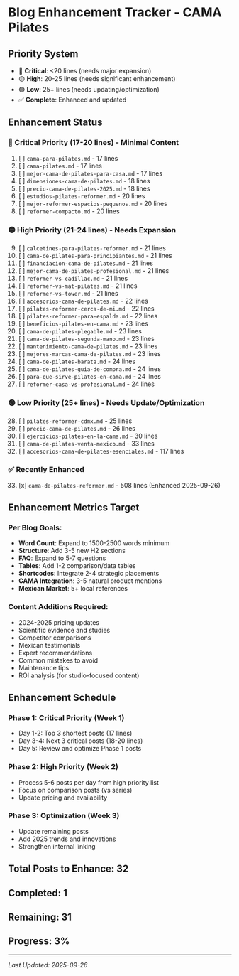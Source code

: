 # Blog Enhancement Tracker - CAMA Pilates

## Priority System
- 🔴 **Critical**: <20 lines (needs major expansion)
- 🟡 **High**: 20-25 lines (needs significant enhancement)
- 🟢 **Low**: 25+ lines (needs updating/optimization)
- ✅ **Complete**: Enhanced and updated

## Enhancement Status

### 🔴 Critical Priority (17-20 lines) - Minimal Content
1. [ ] `cama-para-pilates.md` - 17 lines
2. [ ] `cama-pilates.md` - 17 lines
3. [ ] `mejor-cama-de-pilates-para-casa.md` - 17 lines
4. [ ] `dimensiones-cama-de-pilates.md` - 18 lines
5. [ ] `precio-cama-de-pilates-2025.md` - 18 lines
6. [ ] `estudios-pilates-reformer.md` - 20 lines
7. [ ] `mejor-reformer-espacios-pequenos.md` - 20 lines
8. [ ] `reformer-compacto.md` - 20 lines

### 🟡 High Priority (21-24 lines) - Needs Expansion
9. [ ] `calcetines-para-pilates-reformer.md` - 21 lines
10. [ ] `cama-de-pilates-para-principiantes.md` - 21 lines
11. [ ] `financiacion-cama-de-pilates.md` - 21 lines
12. [ ] `mejor-cama-de-pilates-profesional.md` - 21 lines
13. [ ] `reformer-vs-cadillac.md` - 21 lines
14. [ ] `reformer-vs-mat-pilates.md` - 21 lines
15. [ ] `reformer-vs-tower.md` - 21 lines
16. [ ] `accesorios-cama-de-pilates.md` - 22 lines
17. [ ] `pilates-reformer-cerca-de-mi.md` - 22 lines
18. [ ] `pilates-reformer-para-espalda.md` - 22 lines
19. [ ] `beneficios-pilates-en-cama.md` - 23 lines
20. [ ] `cama-de-pilates-plegable.md` - 23 lines
21. [ ] `cama-de-pilates-segunda-mano.md` - 23 lines
22. [ ] `mantenimiento-cama-de-pilates.md` - 23 lines
23. [ ] `mejores-marcas-cama-de-pilates.md` - 23 lines
24. [ ] `cama-de-pilates-barata.md` - 24 lines
25. [ ] `cama-de-pilates-guia-de-compra.md` - 24 lines
26. [ ] `para-que-sirve-pilates-en-cama.md` - 24 lines
27. [ ] `reformer-casa-vs-profesional.md` - 24 lines

### 🟢 Low Priority (25+ lines) - Needs Update/Optimization
28. [ ] `pilates-reformer-cdmx.md` - 25 lines
29. [ ] `precio-cama-de-pilates.md` - 26 lines
30. [ ] `ejercicios-pilates-en-la-cama.md` - 30 lines
31. [ ] `cama-de-pilates-venta-mexico.md` - 33 lines
32. [ ] `accesorios-cama-de-pilates-esenciales.md` - 117 lines

### ✅ Recently Enhanced
33. [x] `cama-de-pilates-reformer.md` - 508 lines (Enhanced 2025-09-26)

## Enhancement Metrics Target

### Per Blog Goals:
- **Word Count**: Expand to 1500-2500 words minimum
- **Structure**: Add 3-5 new H2 sections
- **FAQ**: Expand to 5-7 questions
- **Tables**: Add 1-2 comparison/data tables
- **Shortcodes**: Integrate 2-4 strategic placements
- **CAMA Integration**: 3-5 natural product mentions
- **Mexican Market**: 5+ local references

### Content Additions Required:
- 2024-2025 pricing updates
- Scientific evidence and studies
- Competitor comparisons
- Mexican testimonials
- Expert recommendations
- Common mistakes to avoid
- Maintenance tips
- ROI analysis (for studio-focused content)

## Enhancement Schedule

### Phase 1: Critical Priority (Week 1)
- Day 1-2: Top 3 shortest posts (17 lines)
- Day 3-4: Next 3 critical posts (18-20 lines)
- Day 5: Review and optimize Phase 1 posts

### Phase 2: High Priority (Week 2)
- Process 5-6 posts per day from high priority list
- Focus on comparison posts (vs series)
- Update pricing and availability

### Phase 3: Optimization (Week 3)
- Update remaining posts
- Add 2025 trends and innovations
- Strengthen internal linking

## Total Posts to Enhance: 32
## Completed: 1
## Remaining: 31
## Progress: 3%

---
*Last Updated: 2025-09-26*